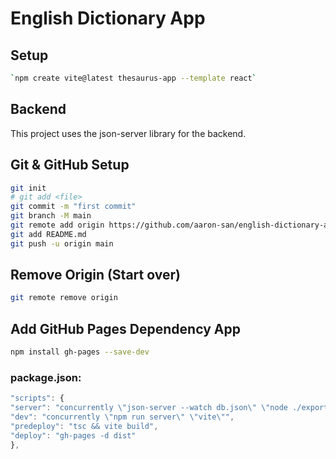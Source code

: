 # English Dictionary App

## Setup

```bash
`npm create vite@latest thesaurus-app --template react`
```

## Backend

This project uses the json-server library for the backend.

## Git & GitHub Setup

```bash
git init
# git add <file>
git commit -m "first commit"
git branch -M main
git remote add origin https://github.com/aaron-san/english-dictionary-app.git
git add README.md
git push -u origin main
```

## Remove Origin (Start over)

```bash
git remote remove origin
```

## Add GitHub Pages Dependency App

```bash
npm install gh-pages --save-dev
```

### package.json:

```javascript
"scripts": {
"server": "concurrently \"json-server --watch db.json\" \"node ./export-xl.cjs\"",
"dev": "concurrently \"npm run server\" \"vite\"",
"predeploy": "tsc && vite build",
"deploy": "gh-pages -d dist"
},
```
